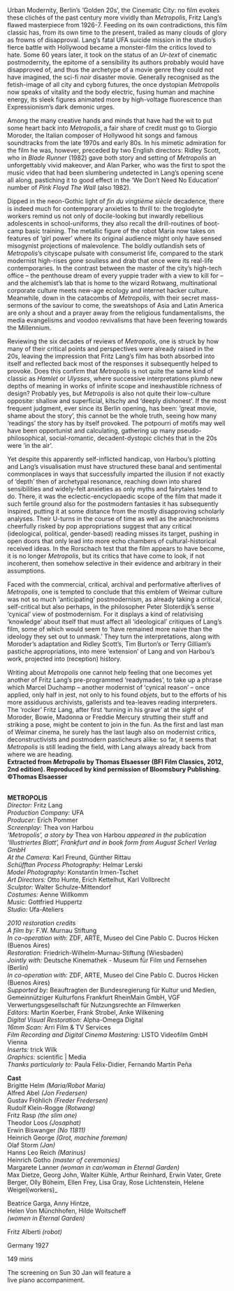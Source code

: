 

Urban Modernity, Berlin’s ‘Golden 20s’, the Cinematic City: no film evokes these clichés of the past century more vividly than _Metropolis_, Fritz Lang’s flawed masterpiece from 1926-7. Feeding on its own contradictions, this film classic has, from its own time to the present, trailed as many clouds of glory as frowns of disapproval. Lang’s fatal UFA suicide mission in the studio’s fierce battle with Hollywood became a monster-film the critics loved to hate. Some 60 years later, it took on the status of an _Ur-text_ of cinematic postmodernity, the epitome of a sensibility its authors probably would have disapproved of, and thus the archetype of a movie genre they could not have imagined, the sci-fi _noir_ disaster movie. Generally recognised as the fetish-image of all city and cyborg futures, the once dystopian _Metropolis_ now speaks of vitality and the body electric, fusing human and machine energy, its sleek figures animated more by high-voltage fluorescence than Expressionism’s dark demonic urges.

Among the many creative hands and minds that have had the wit to put some heart back into _Metropolis_, a fair share of credit must go to Giorgio Moroder, the Italian composer of Hollywood hit songs and famous soundtracks from the late 1970s and early 80s. In his mimetic admiration for the film he was, however, preceded by two English directors: Ridley Scott, who in _Blade Runner_ (1982) gave both story and setting of _Metropolis_ an unforgettably vivid makeover, and Alan Parker, who was the first to spot the music video that had been slumbering undetected in Lang’s opening scene all along, pastiching it to good effect in the ‘We Don’t Need No Education’ number of _Pink Floyd The Wall_ (also 1982).

Dipped in the neon-Gothic light of _fin du vingtième siècle_ decadence, there is indeed much for contemporary anxieties to thrill to: the troglodyte workers remind us not only of docile-looking but inwardly rebellious adolescents in school-uniforms, they also recall the drill-routines of boot-camp basic training. The metallic figure of the robot Maria now takes on features of ‘girl power’ where its original audience might only have sensed misogynist projections of malevolence. The boldly outlandish sets of _Metropolis_’s cityscape pulsate with consumerist life, compared to the stark modernist high-rises gone soulless and drab that once were its real-life contemporaries. In the contrast between the master of the city’s high-tech office – the penthouse dream of every yuppie trader with a view to kill for – and the alchemist’s lab that is home to the wizard Rotwang, multinational corporate culture meets new-age ecology and internet hacker culture. Meanwhile, down in the catacombs of _Metropolis_, with their secret mass-sermons of the saviour to come, the sweatshops of Asia and Latin America are only a shout and a prayer away from the religious fundamentalisms, the media evangelisms and voodoo revivalisms that have been fevering towards the Millennium.

Reviewing the six decades of reviews of _Metropolis_, one is struck by how many of their critical points and perspectives were already raised in the 20s, leaving the impression that Fritz Lang’s film has both absorbed into itself and reflected back most of the responses it subsequently helped to provoke. Does this confirm that _Metropolis_ is not quite the same kind of classic as _Hamlet_ or _Ulysses_, where successive interpretations plumb new depths of meaning in works of infinite scope and inexhaustible richness of design? Probably yes, but _Metropolis_ is also not quite their low-culture opposite: shallow and superficial, kitschy and ‘deeply dishonest’. If the most frequent judgment, ever since its Berlin opening, has been: ‘great movie, shame about the story’, this cannot be the whole truth, seeing how many ‘readings’ the story has by itself provoked. The potpourri of motifs may well have been opportunist and calculating, gathering up many pseudo-philosophical, social-romantic, decadent-dystopic clichés that in the 20s were ‘in the air’.

Yet despite this apparently self-inflicted handicap, von Harbou’s plotting and Lang’s visualisation must have structured these banal and sentimental commonplaces in ways that successfully imparted the illusion if not exactly of ‘depth’ then of archetypal resonance, reaching down into shared sensibilities and widely-felt anxieties as only myths and fairytales tend to do. There, it was the eclectic-encyclopaedic scope of the film that made it such fertile ground also for the postmodern fantasies it has subsequently inspired, putting it at some distance from the mostly disapproving scholarly analyses. Their U-turns in the course of time as well as the anachronisms cheerfully risked by pop appropriations suggest that any critical (ideological, political, gender-based) reading misses its target, pushing in open doors that only lead into more echo chambers of cultural-historical received ideas. In the Rorschach test that the film appears to have become, it is no longer _Metropolis_, but its critics that have come to look, if not incoherent, then somehow selective in their evidence and arbitrary in their assumptions.

Faced with the commercial, critical, archival and performative afterlives of _Metropolis_, one is tempted to conclude that this emblem of Weimar culture was not so much ‘anticipating’ postmodernism, as already taking a critical, self-critical but also perhaps, in the philosopher Peter Sloterdijk’s sense ‘cynical’ view of postmodernism. For it displays a kind of relativising ‘knowledge’ about itself that must affect all ‘ideological’ critiques of Lang’s film, some of which would seem to ‘have remained more naive than the ideology they set out to unmask.’ They turn the interpretations, along with Moroder’s adaptation and Ridley Scott’s, Tim Burton’s or Terry Gilliam’s pastiche appropriations, into mere ‘extension’ of Lang and von Harbou’s work, projected into (reception) history.

Writing about _Metropolis_ one cannot help feeling that one becomes yet another of Fritz Lang’s pre-programmed ‘readymades’, to take up a phrase which Marcel Duchamp – another modernist of ‘cynical reason’ – once applied, only half in jest, not only to his found _objets_, but to the efforts of his more assiduous archivists, gallerists and tea-leaves reading interpreters. The ‘rocker’ Fritz Lang, after first ‘turning in his grave’ at the sight of Moroder, Bowie, Madonna or Freddie Mercury strutting their stuff and striking a pose, might be content to join in the fun. As the first and last man of Weimar cinema, he surely has the last laugh also on modernist critics, deconstructivists and postmodern pasticheurs alike: so far, it seems that _Metropolis_ is still leading the field, with Lang always already back from where we are heading.  
**Extracted from _Metropolis_ by Thomas Elsaesser (BFI Film Classics, 2012, 2nd edition).  Reproduced by kind permission of Bloomsbury Publishing. ©Thomas Elsaesser**
<br><br>

**METROPOLIS**<br>
_Director:_ Fritz Lang<br>
_Production Company:_ UFA<br>
_Producer:_ Erich Pommer<br>
_Screenplay:_ Thea von Harbou<br>
_‘Metropolis’, a story by_ Thea von Harbou _appeared in the publication ‘Illustriertes Blatt’, Frankfurt and in book form from August Scherl Verlag GmbH_<br>
_At the Camera:_ Karl Freund, Günther Rittau<br>
_Schüfftan Process Photography:_ Helmar Lerski<br>
_Model Photography:_ Konstantin Irmen-Tschet<br>
_Art Directors:_ Otto Hunte, Erich Kettelhut,  Karl Vollbrecht<br>
_Sculptor:_ Walter Schulze-Mittendorf<br>
_Costumes:_ Aenne Willkomm<br>
_Music:_ Gottfried Huppertz<br>
_Studio:_ Ufa-Ateliers<br>

_2010 restoration credits_<br>
_A film by:_ F.W. Murnau Stiftung<br>
_In co-operation with:_ ZDF, ARTE, Museo del Cine Pablo C. Ducros Hicken (Buenos Aires)<br>
_Restoration:_ Friedrich-Wilhelm-Murnau-Stiftung (Wiesbaden)<br>
_Jointly with:_ Deutsche Kinemathek - Museum für Film und Fernsehen (Berlin)<br>
_In co-operation with:_ ZDF, ARTE, Museo del Cine Pablo C. Ducros Hicken (Buenos Aires)<br>
_Supported by:_ Beauftragten der Bundesregierung für Kultur und Medien, Gemeinnütziger Kulturfons Frankfurt RheinMain GmbH, VGF Verwertungsgesellschaft für Nutzungsrechte an Filmwerken<br>
_Editors:_ Martin Koerber, Frank Strobel,  Anke Wilkening<br>
_Digital Visual Restoration:_ Alpha-Omega Digital<br>
_16mm Scan:_ Arri Film & TV Services<br>
_Film Recording and Digital Cinema Mastering:_ LISTO Videofilm GmbH Vienna<br>
_Inserts:_ trick Wilk<br>
_Graphics:_ scientific | Media<br>
_Thanks particularly to:_ Paula Félix-Didier,  Fernando Martín Peña<br>

**Cast**<br>
Brigitte Helm _(Maria/Robot Maria)_<br>
Alfred Abel _(Jon Fredersen)_<br>
Gustav Fröhlich _(Freder Fredersen)_<br>
Rudolf Klein-Rogge _(Rotwang)_<br>
Fritz Rasp _(the slim one)_<br>
Theodor Loos _(Josaphat)_<br>
Erwin Biswanger _(No 11811)_<br>
Heinrich George _(Grot, machine foreman)_<br>
Olaf Storm _(Jan)_<br>
Hanns Leo Reich _(Marinus)_<br>
Heinrich Gotho _(master of ceremonies)_<br>
Margarete Lanner  _(woman in car/woman in Eternal Garden)_<br>
Max Dietze, Georg John, Walter Kühle,  Arthur Reinhard, Erwin Vater, Grete Berger, Olly Böheim, Ellen Frey, Lisa Gray, Rose Lichtenstein, Helene Weigel(workers)_<br>

Beatrice Garga, Anny Hintze,  
Helen Von Münchhofen, Hilde Woitscheff  
_(women in Eternal Garden)_<br>

Fritz Alberti _(robot)_<br>

Germany 1927<br>

149 mins

The screening on Sun 30 Jan will feature a  
live piano accompaniment.
<!--stackedit_data:
eyJoaXN0b3J5IjpbMTI3MjU0OTk4Ml19
-->